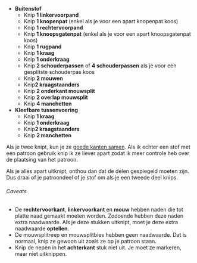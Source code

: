 - **Buitenstof**
  - Knip **1 linkervoorpand**
  - Knip **1 knopenpat** (enkel als je voor een apart knopenpat koos)
  - Knip **1 rechtervoorpand**
  - Knip **1 knoopsgatenpat** (enkel als je voor een apart knoopsgatenpat koos)
  - Knip **1 rugpand**
  - Knip **1 kraag**
  - Knip **1 onderkraag**
  - Knip **2 schouderpassen** of **4 schouderpassen** als je voor een gesplitste schouderpas koos
  - Knip **2 mouwen**
  - Knip**2 kraagstaanders**
  - Knip **2 onderkant mouwsplit**
  - Knip **2 overlap mouwsplit**
  - Knip **4 manchetten**
- **Kleefbare tussenvoering**
  - Knip **1 kraag**
  - Knip **1 onderkraag**
  - Knip**2 kraagstaanders**
  - Knip **2 manchetten**

<Note>

Als je twee knipt, kun je ze [goede kanten samen](/docs/naaien/goed-zijden-samen-knippen).
Als ik echter een stof met een patroon gebruik knip ik ze liever apart zodat ik meer controle heb over de plaatsing van het patroon.

Als je alles apart uitknipt, onthou dan dat de delen gespiegeld moeten zijn. Dus draai of je patroondeel of je stof om als je een tweede deel knips.

</Note>

<Warning>

###### Caveats

- De **rechtervoorkant**, **linkervoorkant** en **mouw** hebben naden die tot platte naad gemaakt moeten worden. Zodoende hebben deze naden extra naadwaarde. Als je deze stukken uitknipt, moet je deze extra naadwaarde **optellen**.
- De mouwsplitreep en mouwsplitbies hebben geen naadwaarde. Dat is normaal, knip ze gewoon uit zoals ze op je patroon staan.
- Knip de nepen in het **achterkant** stuk niet uit. Je moet ze markeren, maar niet uitknippen.

</Warning>
